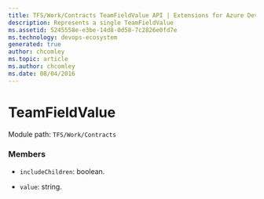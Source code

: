 ```yaml
---
title: TFS/Work/Contracts TeamFieldValue API | Extensions for Azure DevOps Services
description: Represents a single TeamFieldValue
ms.assetid: 5245558e-e3be-14d8-0d58-7c2826e0fd7e
ms.technology: devops-ecosystem
generated: true
author: chcomley
ms.topic: article
ms.author: chcomley
ms.date: 08/04/2016
---
```


# TeamFieldValue

Module path: `TFS/Work/Contracts`


### Members

* `includeChildren`: boolean. 

* `value`: string. 

